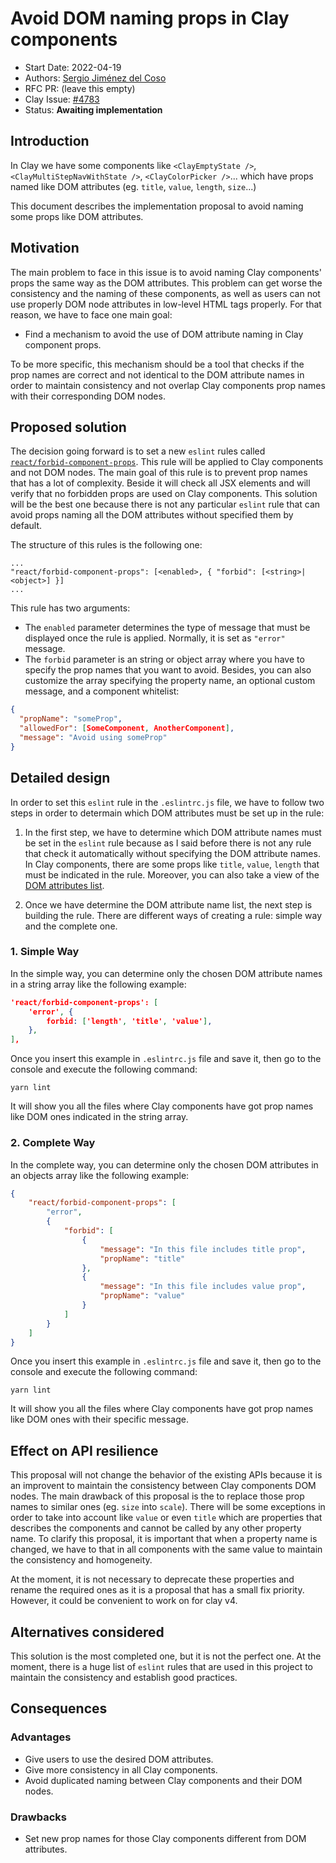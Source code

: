 # Avoid DOM naming props in Clay components

-   Start Date: 2022-04-19
-   Authors: [Sergio Jiménez del Coso](https://github.com/sergiojimcos)
-   RFC PR: (leave this empty)
-   Clay Issue: [#4783](https://github.com/liferay/clay/issues/4783)
-   Status: **Awaiting implementation**

## Introduction

In Clay we have some components like `<ClayEmptyState />`, `<ClayMultiStepNavWithState />`, `<ClayColorPicker />`... which have props named like DOM attributes (eg. `title`, `value`, `length`, `size`...)

This document describes the implementation proposal to avoid naming some props like DOM attributes.

## Motivation

The main problem to face in this issue is to avoid naming Clay components' props the same way as the DOM attributes. This problem can get worse the consistency and the naming of these components, as well as users can not use properly DOM node attributes in low-level HTML tags properly. For that reason, we have to face one main goal:

-   Find a mechanism to avoid the use of DOM attribute naming in Clay component props.

To be more specific, this mechanism should be a tool that checks if the prop names are correct and not identical to the DOM attribute names in order to maintain consistency and not overlap Clay components prop names with their corresponding DOM nodes.

## Proposed solution

The decision going forward is to set a new `eslint` rules called [`react/forbid-component-props`](https://github.com/jsx-eslint/eslint-plugin-react/blob/master/docs/rules/forbid-component-props.md). This rule will be applied to Clay components and not DOM nodes. The main goal of this rule is to prevent prop names that has a lot of complexity. Beside it will check all JSX elements and will verify that no forbidden props are used on Clay components. This solution will be the best one because there is not any particular `eslint` rule that can avoid props naming all the DOM attributes without specified them by default.

The structure of this rules is the following one:

```
...
"react/forbid-component-props": [<enabled>, { "forbid": [<string>|<object>] }]
...

```

This rule has two arguments:

-   The `enabled` parameter determines the type of message that must be displayed once the rule is applied. Normally, it is set as `"error"` message.
-   The `forbid` parameter is an string or object array where you have to specify the prop names that you want to avoid. Besides, you can also customize the array specifying the property name, an optional custom message, and a component whitelist:

```json
{
  "propName": "someProp",
  "allowedFor": [SomeComponent, AnotherComponent],
  "message": "Avoid using someProp"
}

```

## Detailed design

In order to set this `eslint` rule in the `.eslintrc.js` file, we have to follow two steps in order to determain which DOM attributes must be set up in the rule:

1. In the first step, we have to determine which DOM attribute names must be set in the `eslint` rule because as I said before there is not any rule that check it automatically without specifying the DOM attribute names. In Clay components, there are some props like `title`, `value`, `length` that must be indicated in the rule. Moreover, you can also take a view of the [DOM attributes list](https://developer.mozilla.org/en-US/docs/Web/HTML/Attributes).

2. Once we have determine the DOM attribute name list, the next step is building the rule. There are different ways of creating a rule: simple way and the complete one.

### 1. Simple Way

In the simple way, you can determine only the chosen DOM attribute names in a string array like the following example:

```json
'react/forbid-component-props': [
	'error', {
		forbid: ['length', 'title', 'value'],
	},
],
```

Once you insert this example in `.eslintrc.js` file and save it, then go to the console and execute the following command:

```shell
yarn lint
```

It will show you all the files where Clay components have got prop names like DOM ones indicated in the string array.

### 2. Complete Way

In the complete way, you can determine only the chosen DOM attributes in an objects array like the following example:

```json
{
	"react/forbid-component-props": [
		"error",
		{
			"forbid": [
				{
					"message": "In this file includes title prop",
					"propName": "title"
				},
				{
					"message": "In this file includes value prop",
					"propName": "value"
				}
			]
		}
	]
}
```

Once you insert this example in `.eslintrc.js` file and save it, then go to the console and execute the following command:

```
yarn lint
```

It will show you all the files where Clay components have got prop names like DOM ones with their specific message.

## Effect on API resilience

This proposal will not change the behavior of the existing APIs because it is an improvent to maintain the consistency between Clay components DOM nodes. The main drawback of this proposal is the to replace those prop names to similar ones (eg. `size` into `scale`). There will be some exceptions in order to take into account like `value` or even `title` which are properties that describes the components and cannot be called by any other property name. To clarify this proposal, it is important that when a property name is changed, we have to that in all components with the same value to maintain the consistency and homogeneity.

At the moment, it is not necessary to deprecate these properties and rename the required ones as it is a proposal that has a small fix priority. However, it could be convenient to work on for clay v4.

## Alternatives considered

This solution is the most completed one, but it is not the perfect one. At the moment, there is a huge list of `eslint` rules that are used in this project to maintain the consistency and establish good practices.

## Consequences

### Advantages

-   Give users to use the desired DOM attributes.
-   Give more consistency in all Clay components.
-   Avoid duplicated naming between Clay components and their DOM nodes.

### Drawbacks

-   Set new prop names for those Clay components different from DOM attributes.

